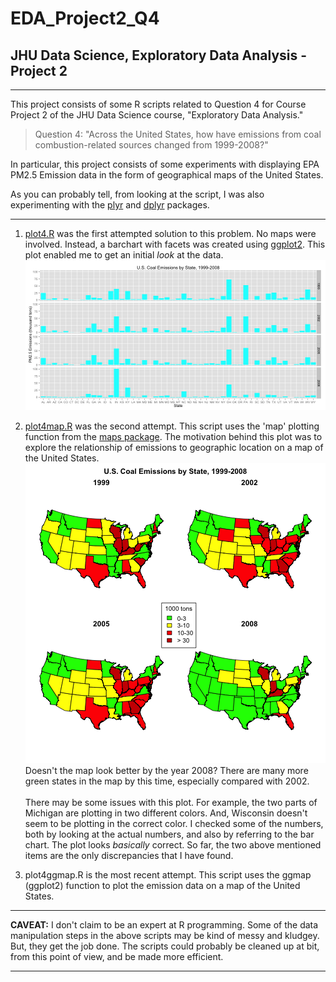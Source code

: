 # EDA_Project2_Q4
## JHU Data Science, Exploratory Data Analysis - Project 2 

***

This project consists of some R scripts related to Question 4 for Course Project 2 of the JHU Data Science course, "Exploratory Data Analysis."  

> Question 4: "Across the United States, how have emissions from coal combustion-related sources changed from 1999-2008?"

In particular, this project consists of some experiments with displaying EPA PM2.5 Emission data in the form of geographical maps of the United States.

As you can probably tell, from looking at the script, I was also experimenting with the [plyr](http://cran.r-project.org/web/packages/plyr/index.html) and [dplyr](http://cran.r-project.org/web/packages/dplyr/index.html) packages.

***

1. [plot4.R](https://github.com/cbryant1000/EDA_Project2_Q4/blob/master/plot4.R) was the first attempted solution to this problem.  No maps were involved.  Instead, a barchart with facets was created using [ggplot2](http://ggplot2.org/).  This plot enabled me to get an initial *look* at the data. ![](https://github.com/cbryant1000/EDA_Project2_Q4/blob/master/plot4.png)

2. [plot4map.R](https://github.com/cbryant1000/EDA_Project2_Q4/blob/master/plot4map.R) was the second attempt.  This script uses the 'map' plotting function from the [maps package](http://cran.r-project.org/web/packages/maps/index.html).  The motivation behind this plot was to explore the relationship of emissions to geographic location on a map of the United States. 
![](https://github.com/cbryant1000/EDA_Project2_Q4/blob/master/plot4map.png) Doesn't the map look better by the year 2008?  There are many more green states in the map by this time, especially compared with 2002. \
\
There may be some issues with this plot.  For example, the two parts of Michigan are plotting in two different colors.  And, Wisconsin doesn't seem to be plotting in the correct color.  I checked some of the numbers, both by looking at the actual numbers, and also by referring to the bar chart.  The plot looks *basically* correct.  So far, the two above mentioned items are the only discrepancies that I have found.

3. plot4ggmap.R is the most recent attempt.  This script uses the ggmap (ggplot2) function to plot the emission data on a map of the United States.

***

**CAVEAT:** I don't claim to be an expert at R programming.  Some of the data manipulation steps in the above scripts may be kind of messy and kludgey.  But, they get the job done.  The scripts could probably be cleaned up at bit, from this point of view, and be made more efficient.

***
